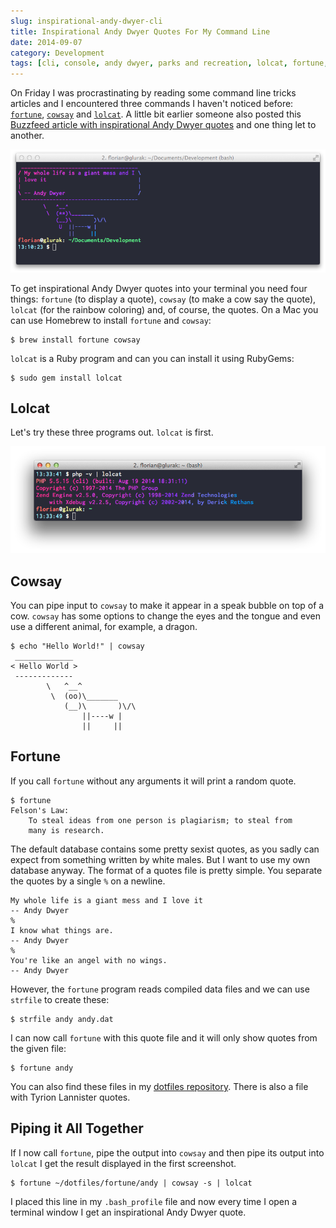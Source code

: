 ```yaml
---
slug: inspirational-andy-dwyer-cli
title: Inspirational Andy Dwyer Quotes For My Command Line
date: 2014-09-07
category: Development
tags: [cli, console, andy dwyer, parks and recreation, lolcat, fortune, cowsay]
---
```


On Friday I was procrastinating by reading some command line tricks articles and I encountered three commands I haven't noticed before: [`fortune`](<http://en.wikipedia.org/wiki/Fortune_(Unix)>), [`cowsay`](https://en.wikipedia.org/wiki/Cowsay) and [`lolcat`](https://github.com/busyloop/lolcat). A little bit earlier someone also posted this [Buzzfeed article with inspirational Andy Dwyer quotes](http://www.buzzfeed.com/mrloganrhoades/if-andy-dwyer-quotes-were-motivational-posters#4hjk6yw) and one thing let to another.

![Inspirational Andy Dwyer Quotes](/content/blog/2014-09-07-cli-andy-dwyer/login.png)

To get inspirational Andy Dwyer quotes into your terminal you need four things: `fortune` (to display a quote), `cowsay` (to make a cow say the quote), `lolcat` (for the rainbow coloring) and, of course, the quotes. On a Mac you can use Homebrew to install `fortune` and `cowsay`:

```
$ brew install fortune cowsay
```

`lolcat` is a Ruby program and can you can install it using RubyGems:

```
$ sudo gem install lolcat
```

## Lolcat

Let's try these three programs out. `lolcat` is first.

![Output of the command lolcat in Terminal.app on Mac OS](/content/blog/2014-09-07-cli-andy-dwyer/lolcat.png)

## Cowsay

You can pipe input to `cowsay` to make it appear in a speak bubble on top of a cow. `cowsay` has some options to change the eyes and the tongue and even use a different animal, for example, a dragon.

```
$ echo "Hello World!" | cowsay
 _____________
< Hello World >
 -------------
        \   ^__^
         \  (oo)\_______
            (__)\       )\/\
                ||----w |
                ||     ||
```

## Fortune

If you call `fortune` without any arguments it will print a random quote.

```
$ fortune
Felson's Law:
    To steal ideas from one person is plagiarism; to steal from
    many is research.
```

The default database contains some pretty sexist quotes, as you sadly can expect from something written by white males. But I want to use my own database anyway. The format of a quotes file is pretty simple. You separate the quotes by a single `%` on a newline.

```
My whole life is a giant mess and I love it
-- Andy Dwyer
%
I know what things are.
-- Andy Dwyer
%
You're like an angel with no wings.
-- Andy Dwyer
```

However, the `fortune` program reads compiled data files and we can use `strfile` to create these:

```
$ strfile andy andy.dat
```

I can now call `fortune` with this quote file and it will only show quotes from the given file:

```
$ fortune andy
```

You can also find these files in my [dotfiles repository](https://github.com/florianeckerstorfer/dotfiles/tree/master/fortune). There is also a file with Tyrion Lannister quotes.

## Piping it All Together

If I now call `fortune`, pipe the output into `cowsay` and then pipe its output into `lolcat` I get the result displayed in the first screenshot.

```
$ fortune ~/dotfiles/fortune/andy | cowsay -s | lolcat
```

I placed this line in my `.bash_profile` file and now every time I open a terminal window I get an inspirational Andy Dwyer quote.
